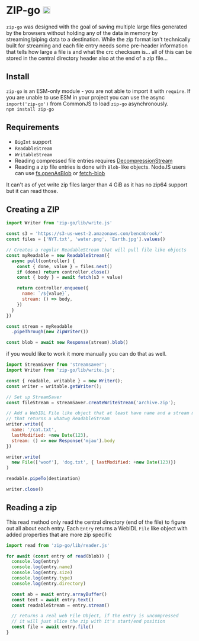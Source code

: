 # ZIP-go <img src="https://user-images.githubusercontent.com/1148376/183421896-8fea5bef-6d32-4f49-ab6c-f2fe7e6ac4ab.svg" width="20px" height="20px" title="This package contains built-in JSDoc declarations (...works as equally well as d.ts)" alt="JSDoc icon, indicating that this package has built-in type declarations">

`zip-go` was designed with the goal of saving multiple large files generated by
the browsers without holding any of the data in memory by streaming/piping data
to a destination. While the zip format isn't technically built for streaming and
each file entry needs some pre-header information that tells how large a file is
and what the crc checksum is... all of this can be stored in the central
directory header also at the end of a zip file...

## Install

`zip-go` is an ESM-only module - you are not able to import it with `require`. If you are unable to use ESM in your project you can use the async `import('zip-go')` from CommonJS to load `zip-go` asynchronously.<br>
`npm install zip-go`

## Requirements

- `BigInt` support
- `ReadableStream`
- `WritableStream`
- Reading compressed file entries requires [DecompressionStream](https://developer.mozilla.org/en-US/docs/Web/API/DecompressionStream#browser_compatibility)
- Reading a zip file entries is done with `Blob`-like objects. NodeJS users can
use [fs.openAsBlob](https://nodejs.org/dist/latest/docs/api/fs.html#fsopenasblobpath-options) or [fetch-blob](https://github.com/node-fetch/fetch-blob/)

It can't as of yet write zip files larger than 4 GiB as it has no zip64 support
but it can read those.

## Creating a ZIP

```js
import Writer from 'zip-go/lib/write.js'

const s3 = 'https://s3-us-west-2.amazonaws.com/bencmbrook/'
const files = ['NYT.txt', 'water.png', 'Earth.jpg'].values()

// Creates a regular ReadableStream that will pull file like objects
const myReadable = new ReadableStream({
  async pull(controller) {
    const { done, value } = files.next()
    if (done) return controller.close()
    const { body } = await fetch(s3 + value)

    return controller.enqueue({
      name: `/${value}`,
      stream: () => body,
    })
  }
})

const stream = myReadable
  .pipeThrough(new ZipWriter())

const blob = await new Response(stream).blob()
```

if you would like to work it more manually you can do that as well.

```js
import StreamSaver from 'streamsaver';
import Writer from 'zip-go/lib/write.js';

const { readable, writable } = new Writer();
const writer = writable.getWriter();

// Set up StreamSaver
const fileStream = streamSaver.createWriteStream('archive.zip');

// Add a WebIDL File like object that at least have name and a stream method
// that returns a whatwg ReadableStream
writer.write({
  name: '/cat.txt',
  lastModified: +new Date(123),
  stream: () => new Response('mjau').body
})

writer.write(
  new File(['woof'], 'dog.txt', { lastModified: +new Date(123)})
)

readable.pipeTo(destination)

writer.close()
```

## Reading a zip

This read method only read the central directory (end of the file)
to figure out all about each entry. Each `Entry` returns a WebIDL `File` like
object with added properties that are more zip specific

```js
import read from 'zip-go/lib/reader.js'

for await (const entry of read(blob)) {
  console.log(entry)
  console.log(entry.name)
  console.log(entry.size)
  console.log(entry.type)
  console.log(entry.directory)

  const ab = await entry.arrayBuffer()
  const text = await entry.text()
  const readableStream = entry.stream()

  // returns a real web File Object, if the entry is uncompressed
  // it will just slice the zip with it's start/end position
  const file = await entry.file()
}
```
